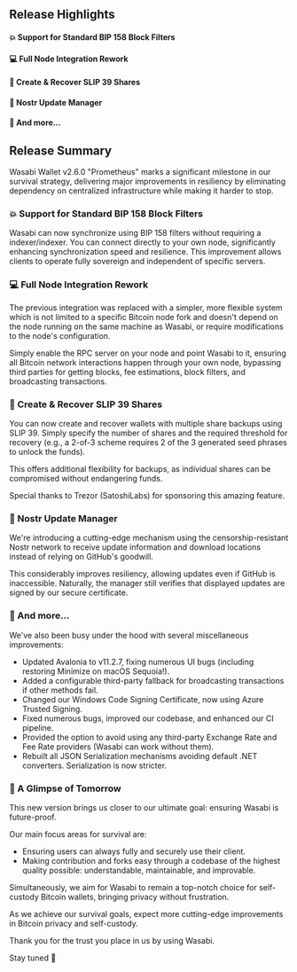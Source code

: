 ## Release Highlights
#### 💥 Support for Standard BIP 158 Block Filters
#### 💻 Full Node Integration Rework
#### 🔐 Create & Recover SLIP 39 Shares
#### 💪 Nostr Update Manager
#### 🤯 And more…

## Release Summary

Wasabi Wallet v2.6.0 "Prometheus" marks a significant milestone in our survival strategy, delivering major improvements in resiliency by eliminating dependency on centralized infrastructure while making it harder to stop.

### 💥 Support for Standard BIP 158 Block Filters

Wasabi can now synchronize using BIP 158 filters without requiring a indexer/indexer. You can connect directly to your own node, significantly enhancing synchronization speed and resilience. This improvement allows clients to operate fully sovereign and independent of specific servers.

### 💻 Full Node Integration Rework

The previous integration was replaced with a simpler, more flexible system which is not limited to a specific Bitcoin node fork and doesn't depend on the node running on the same machine as Wasabi, or require modifications to the node's configuration.

Simply enable the RPC server on your node and point Wasabi to it, ensuring all Bitcoin network interactions happen through your own node, bypassing third parties for getting blocks, fee estimations, block filters, and broadcasting transactions.

### 🔐 Create & Recover SLIP 39 Shares

You can now create and recover wallets with multiple share backups using SLIP 39. Simply specify the number of shares and the required threshold for recovery (e.g., a 2-of-3 scheme requires 2 of the 3 generated seed phrases to unlock the funds).

This offers additional flexibility for backups, as individual shares can be compromised without endangering funds.

Special thanks to Trezor (SatoshiLabs) for sponsoring this amazing feature.

### 💪 Nostr Update Manager

We're introducing a cutting-edge mechanism using the censorship-resistant Nostr network to receive update information and download locations instead of relying on GitHub's goodwill.

This considerably improves resiliency, allowing updates even if GitHub is inaccessible. Naturally, the manager still verifies that displayed updates are signed by our secure certificate.

### 🤯 And more…
We've also been busy under the hood with several miscellaneous improvements:

- Updated Avalonia to v11.2.7, fixing numerous UI bugs (including restoring Minimize on macOS Sequoia!).
- Added a configurable third-party fallback for broadcasting transactions if other methods fail.
- Changed our Windows Code Signing Certificate, now using Azure Trusted Signing.
- Fixed numerous bugs, improved our codebase, and enhanced our CI pipeline.
- Provided the option to avoid using any third-party Exchange Rate and Fee Rate providers (Wasabi can work without them).
- Rebuilt all JSON Serialization mechanisms avoiding default .NET converters. Serialization is now stricter.

### 🔮 A Glimpse of Tomorrow
This new version brings us closer to our ultimate goal: ensuring Wasabi is future-proof.

Our main focus areas for survival are:
- Ensuring users can always fully and securely use their client.
- Making contribution and forks easy through a codebase of the highest quality possible: understandable, maintainable, and improvable.

Simultaneously, we aim for Wasabi to remain a top-notch choice for self-custody Bitcoin wallets, bringing privacy without frustration.

As we achieve our survival goals, expect more cutting-edge improvements in Bitcoin privacy and self-custody.

Thank you for the trust you place in us by using Wasabi.

Stay tuned 👀
